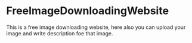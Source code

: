 # FreeImageDownloadingWebsite
This is a free image downloading website, here also you can upload your image and write description foe that image.
